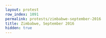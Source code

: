 ```yaml
---
layout: protest
row_index: 1091
permalink: protests/zimbabwe-september-2016
title: Zimbabwe, September 2016
hidden: true
---
```

